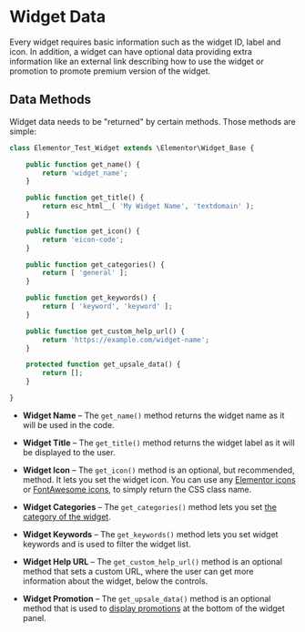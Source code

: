 # Widget Data

<Badge type="tip" vertical="top" text="Elementor Core" /> <Badge type="warning" vertical="top" text="Intermediate" />

Every widget requires basic information such as the widget ID, label and icon. In addition, a widget can have optional data providing extra information like an external link describing how to use the widget or promotion to promote premium version of the widget.

## Data Methods

Widget data needs to be "returned" by certain methods. Those methods are simple:

```php
class Elementor_Test_Widget extends \Elementor\Widget_Base {

	public function get_name() {
		return 'widget_name';
	}

	public function get_title() {
		return esc_html__( 'My Widget Name', 'textdomain' );
	}

	public function get_icon() {
		return 'eicon-code';
	}

	public function get_categories() {
		return [ 'general' ];
	}

	public function get_keywords() {
		return [ 'keyword', 'keyword' ];
	}

	public function get_custom_help_url() {
		return 'https://example.com/widget-name';
	}

	protected function get_upsale_data() {
		return [];
	}

}
```

* **Widget Name** – The `get_name()` method returns the widget name as it will be used in the code.

* **Widget Title** – The `get_title()` method returns the widget label as it will be displayed to the user.

* **Widget Icon** – The `get_icon()` method is an optional, but recommended, method. It lets you set the widget icon. You can use any [Elementor icons](https://elementor.github.io/elementor-icons/) or [FontAwesome icons](https://fontawesome.com/), to simply return the CSS class name.

* **Widget Categories** – The `get_categories()` method lets you set [the category of the widget](./widget-categories/).

* **Widget Keywords** – The `get_keywords()` method lets you set widget keywords and is used to filter the widget list.

* **Widget Help URL** – The `get_custom_help_url()` method is an optional method that sets a custom URL, where the user can get more information about the widget, below the controls.

* **Widget Promotion** – The `get_upsale_data()` method is an optional method that is used to [display promotions](./widget-promotions/) at the bottom of the widget panel.
